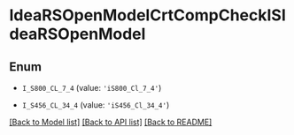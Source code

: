 # IdeaRSOpenModelCrtCompCheckISIdeaRSOpenModel


## Enum

* `I_S800_CL_7_4` (value: `'iS800_Cl_7_4'`)

* `I_S456_CL_34_4` (value: `'iS456_Cl_34_4'`)

[[Back to Model list]](../README.md#documentation-for-models) [[Back to API list]](../README.md#documentation-for-api-endpoints) [[Back to README]](../README.md)


